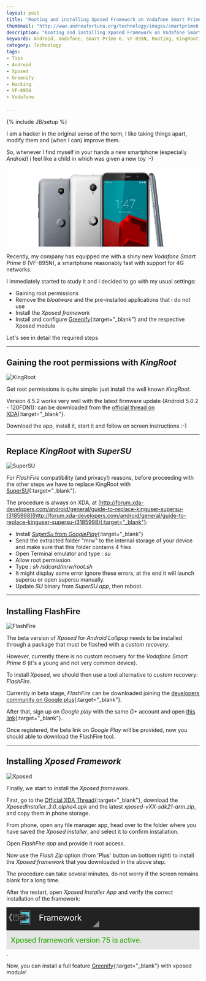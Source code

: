 ```yaml
---
layout: post
title: "Rooting and installing Xposed Framework on Vodafone Smart Prime 6 (VF-895N)"
thumbnail: "http://www.andreafortuna.org/technology/images/smartprime6.jpg"
description: "Rooting and installing Xposed Framework on Vodafone Smart Prime 6 (VF-895N): a simple tutorial!"
keywords: Android, Vodafone, Smart Prime 6, VF-895N, Rooting, KingRoot, SuperSU, Xposed Frameword, FireFlash, Greenify
category: Technology
tags: 
- Tips
- Android
- Xposed
- Greenify
- Hacking
- VF-895N
- Vodafone

---
```

{% include JB/setup %}

I am a hacker in the original sense of the term, I like taking things apart, modify them and (when I can) improve them.

So, whenever I find myself in your hands a new smartphone (especially *Android*) i feel like a child in which was given a new toy :-)

![SMartPrime6](/technology/images/smartprime6.jpg)

<!-- more -->

Recently, my company has equipped me with a shiny new *Vodafone Smart Prime 6* (VF-895N), a smartphone reasonably fast with support for 4G networks.

I immediately started to study it and I decided to go with my usual settings:

- Gaining root permissions
- Remove the *bloatware* and the pre-installed applications that i do not use
- Install the *Xposed framework*
- Install and configure [Greenify](https://play.google.com/store/apps/details?id=com.oasisfeng.greenify){:target="_blank"} and the respective Xposed module 

Let's see in detail the required steps

<hr/>

Gaining the root permissions with *KingRoot*
--

![KingRoot](https://lh3.googleusercontent.com/proxy/vS4OG5w0qyID4ww6Xpd1SIAJOqmdTDOcE2lXbpHYhQC30m1AFvxbPLLpQPNyXT7JFZCssRyPAVMXTjrSHQuB0g=w426-h240-n)

Get root permissions is quite simple: just install the well known *KingRoot*.

Version 4.5.2 works very well with the latest firmware update (Android 5.0.2 - 120FDN1): can be downloaded from the [official thread on XDA](http://forum.xda-developers.com/android/apps-games/one-click-root-tool-android-2-x-5-0-t3107461){:target="_blank"}.

Download the app, install it, start it and follow on screen instructions :-)

<hr/>

Replace *KingRoot* with *SuperSU*
--

![SuperSU](http://cdn.droidviews.com/wp-content/uploads/2014/11/SuperSU.jpg)

For *FlashFire* compatibility (and privacy!) reasons, before proceeding with the other steps we have to replace KingRoot with [SuperSU](https://play.google.com/store/apps/details?id=eu.chainfire.supersu&hl=it){:target="_blank"}.

The procedure is always on XDA, at [http://forum.xda-developers.com/android/general/guide-to-replace-kinguser-supersu-t3185998](http://forum.xda-developers.com/android/general/guide-to-replace-kinguser-supersu-t3185998){:target="_blank"}:

- Install [*SuperSu* from *GooglePlay*](https://play.google.com/store/apps/details?id=eu.chainfire.supersu&hl=it){:target="_blank"}
- Send the extracted folder "mrw" to the internal storage of your device and make sure that this folder contains 4 files
- Open Terminal emulator and type : *su*
- Allow root permission
- Type : *sh /sdcard/mrw/root.sh*
- It might display some error ignore these errors, at the end it will launch supersu or open supersu manually.
- Update *SU* binary from *SuperSU app*, then reboot.

<hr/>

Installing FlashFire
--

![FlashFire](http://droidgeeks.org/wp-content/uploads/2015/04/FlashFire-DG-1024x576.jpg)

The beta version of *Xposed* for *Android Lollipop* needs to be installed through a package that must be flashed with a *custom recovery*.

However, currently there is no custom recovery for the *Vodafone Smart Prime 6* (it's a young and not very common device).

To install *Xposed*, we should then use a tool alternative to custom recovery: *FlashFire*.

Currently in beta stage, *FlashFire* can be downloaded joining the [developers community on Google plus](https://plus.google.com/communities/116661625291346007584){:target="_blank"}.

After that, sign up on *Google play* with the same *G+* account and open [this link](https://play.google.com/apps/testing/eu.chainfire.flash){:target="_blank"}.

Once registered, the beta link on *Google Play* will be provided, now you should able to download the FlashFire tool.

<hr/>

Installing *Xposed Framework*
--

![Xposed](http://img.tuttoandroid.net/wp-content/uploads/2015/01/xposed.png)

Finally, we start to install the *Xposed framework*.

First, go to the [Official XDA Thread](http://forum.xda-developers.com/showthread.php?t=3034811){:target="_blank"}, download the *XposedInstaller_3.0_alpha4.apk* and the latest *xposed-vXX-sdk21-arm.zip*, and copy them in phone storage.

From phone, open any file manager app, head over to the folder where you have saved the *Xposed installer*, and select it to confirm  installation.

Open *FlashFire app* and provide it root access. 

Now use the *Flash Zip* option (from 'Plus' button on bottom right) to install the *Xposed framework* that you downloaded in the above step.

The procedure can take several minutes, do not worry if the screen remains blank for a long time.

After the restart, open *Xposed Installer App* and verify the correct installation of the framework:

![xposed](/technology/images/xposedlollipop.png).

Now, you can install a full feature [Greenify](https://play.google.com/store/apps/details?id=com.oasisfeng.greenify){:target="_blank"} with xposed module!

